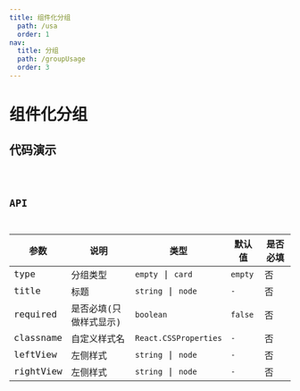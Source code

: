 ```yaml
---
title: 组件化分组
  path: /usa
  order: 1
nav:
  title: 分组
  path: /groupUsage
  order: 3
---
```


# 组件化分组

## 代码演示

<code src="./groupUsage.tsx" />

## API

| 参数      | 说明                   | 类型                  | 默认值  | 是否必填 |
| --------- | ---------------------- | --------------------- | ------- | -------- |
| type      | 分组类型               | `empty` \| `card`     | `empty` | 否       |
| title     | 标题                   | `string` \| `node`    | `-`     | 否       |
| required  | 是否必填(只做样式显示) | `boolean`             | `false` | 否       |
| classname | 自定义样式名           | `React.CSSProperties` | `-`     | 否       |
| leftView  | 左侧样式               | `string` \| `node`    | `-`     | 否       |
| rightView | 左侧样式               | `string` \| `node`    | `-`     | 否       |

